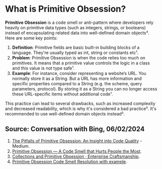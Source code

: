 # What is Primitive Obsession?

**Primitive Obsession** is a code smell or anti-pattern where developers rely heavily on primitive data types (such as integers, strings, or booleans) instead of encapsulating related data into well-defined domain objects³. Here are some key points:

1. **Definition**: Primitive fields are basic built-in building blocks of a language. They're usually typed as int, string or constants etc¹.
2. **Problem**: Primitive Obsession is when the code relies too much on primitives. It means that a primitive value controls the logic in a class and this value is not type safe¹.
3. **Example**: For instance, consider representing a website’s URL. You normally store it as a String. But a URL has more information and specific properties compared to a String (e.g. the scheme, query parameters, protocol). By storing it as a String you can no longer access these URL-specific items without additional code¹.

This practice can lead to several drawbacks, such as increased complexity and decreased readability, which is why it's considered a bad practice³. It's recommended to use well-defined domain objects instead².

## Source: Conversation with Bing, 06/02/2024

1. [The Pitfalls of Primitive Obsession: An Insight into Code Quality](https://medium.com/@edin.sahbaz/the-pitfalls-of-primitive-obsession-an-insight-into-code-quality-using-net-c-b1898bcffb4d) - Medium.
2. [Primitive Obsession — A Code Smell that Hurts People the Most](https://medium.com/the-sixt-india-blog/primitive-obsession-code-smell-that-hurt-people-the-most-5cbdd70496e9).
3. [Collections and Primitive Obsession · Enterprise Craftsmanship](https://enterprisecraftsmanship.com/posts/collections-primitive-obsession/).
4. [Primitive Obsession Code Smell Resolution with example](https://www.thecodebuzz.com/awesome-code-primitive-obsession-code-smell-with-example/).